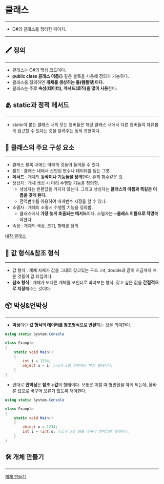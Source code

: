 # 클래스

---

- C#의 클래스를 정리한 페이지.

---

## 🖍️ 정의

---

- 클래스는 C#의 핵심 코드이다.
- **public class 클래스 이름{}** 같은 블록을 사용해 정의가 가능하다.
- 클래스를 정의하면 **개체를 생성하는 틀(템플릿)이다.**
- 클래스는 주로 **속성(데이터), 메서드(로직)을 많이 사용**한다.

## 🫂 static과 정적 메서드

---

- static이 붙는 클래스 내의 모는 멤버들은 해당 클래스 내에서 다른 멤버들이 자유롭게 접근할 수 있다는 것을 알려주는 정적 표현이다.

## 👥 클래스의 주요 구성 요소

---

- 클래스 블록 내에는 아래의 것들이 들어올 수 있다.
- 필드 : 클래스 내에서 선언된 변수나 데이터를 담는 그릇.
- **메서드** : 개체의 **동작이나 기능들을 정의**한다. 흔히 함수같은 것.
- 생성자 : 개체 생성 시 미리 수행할 기능을 정의함.
    - 생성자는 반환값을 가지지 않는다. 그리고 생성자는 **클래스의 이름과 똑같은 이름을 갖게 된다.**
    - 전역변수를 이용하여 매개변수 지정을 할 수 있다.
- 소멸자 : 개체의 소멸시 수행할 기능을 정의함.
    - 클래스에서 **가장 늦게 호출되는 메서드**이다. 소멸자는 **~클래스 이름으로 작명**해야한다.
- 속성 : 개체의 색상, 크기, 형태를 정의.

[내장 클래스](https://www.notion.so/c00c26b39df14a6ca057869bc79ff35c)

## 📁 값 형식&참조 형식

---

- 값 형식 : 개체 자체가 값을 그대로 갖고있는 구조. int, double과 같이 지금까지 배운 것들이 값 타입이다.
- **참조 형식** : 개체가 또다른 개체를 포인터로 바라보는 형식. 갖고 싶은 값을 **간접적으로 지정**해주는 것이다.

## 📦 박싱&언박싱

---

- **박싱**이란 **값 형식의 데이터를 참조형식으로 변환**하는 것을 의미한다.

```csharp
using static System.Console

class Example
{
	static void Main()
	{
		int i = 1234;
		object o = i; //o가 i를 지목하는 박싱 형태이다.
	}
}
```

- 반대로 **언박싱**은 **참조→값**의 형태이다. 보통은 이럴 때 형변환을 하게 되는데, 올바른 값으로 바꾸어 오류가 없도록 해야한다.

```csharp
using static System.Console

class Example
{
	static void Main()
	{
		object o = 1234;
		int i = (int)o; //i가 o의 형을 바꾸어 언박싱한 형태이다.
	}
}
```

## 🛠️ 개체 만들기

---

[개체 만들기](https://www.notion.so/ec41c1eb9795454cb322916242d98548)